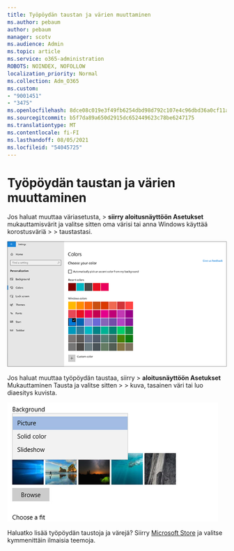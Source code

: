 ```yaml
---
title: Työpöydän taustan ja värien muuttaminen
ms.author: pebaum
author: pebaum
manager: scotv
ms.audience: Admin
ms.topic: article
ms.service: o365-administration
ROBOTS: NOINDEX, NOFOLLOW
localization_priority: Normal
ms.collection: Adm_O365
ms.custom:
- "9001451"
- "3475"
ms.openlocfilehash: 8dce08c019e3f49fb6254dbd98d792c107e4c96dbd36a0cf11aff70e171e7649
ms.sourcegitcommit: b5f7da89a650d2915dc652449623c78be6247175
ms.translationtype: MT
ms.contentlocale: fi-FI
ms.lasthandoff: 08/05/2021
ms.locfileid: "54045725"
---
```

# <a name="change-your-desktop-background-and-colors"></a>Työpöydän taustan ja värien muuttaminen

Jos haluat muuttaa väriasetusta,   >  **siirry aloitusnäyttöön Asetukset** mukauttamisvärit ja valitse sitten oma värisi tai anna Windows käyttää korostusväriä  >    >  taustastasi.

![Mukauta värit Windows.](media/windows-personalization-colors.png)

Jos haluat muuttaa työpöydän taustaa, siirry  >  **aloitusnäyttöön Asetukset** Mukauttaminen Tausta ja valitse sitten  >    >  kuva, tasainen väri tai luo diaesitys kuvista. 

![Muuta Windows työpöydän taustaa.](media/windows-desktop-background.png)

Haluatko lisää työpöydän taustoja ja värejä? Siirry [Microsoft Store](https://www.microsoft.com/store/collections/windowsthemes) ja valitse kymmenittäin ilmaisia teemoja.
